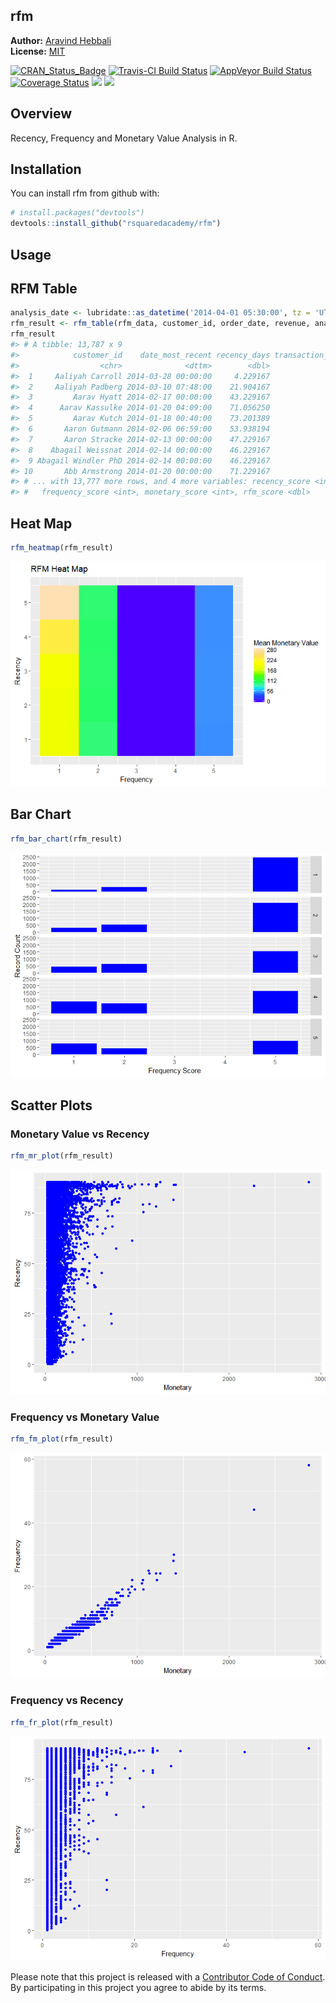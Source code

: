 
<!-- README.md is generated from README.Rmd. Please edit that file -->
rfm
---

**Author:** [Aravind Hebbali]()<br/> **License:** [MIT](https://opensource.org/licenses/MIT)

[![CRAN\_Status\_Badge](http://www.r-pkg.org/badges/version/rfm)](https://cran.r-project.org/package=rfm) [![Travis-CI Build Status](https://travis-ci.org/rsquaredacademy/rfm.svg?branch=master)](https://travis-ci.org/rsquaredacademy/rfm) [![AppVeyor Build Status](https://ci.appveyor.com/api/projects/status/github/rsquaredacademy/rfm?branch=master&svg=true)](https://ci.appveyor.com/project/rsquaredacademy/rfm) [![Coverage Status](https://img.shields.io/codecov/c/github/rsquaredacademy/rfm/master.svg)](https://codecov.io/github/rsquaredacademy/rfm?branch=master) [![](https://cranlogs.r-pkg.org/badges/grand-total/rfm)](https://cran.r-project.org/package=rfm) ![](https://img.shields.io/badge/lifecycle-experimental-orange.svg)

Overview
--------

Recency, Frequency and Monetary Value Analysis in R.

Installation
------------

You can install rfm from github with:

``` r
# install.packages("devtools")
devtools::install_github("rsquaredacademy/rfm")
```

Usage
-----

RFM Table
---------

``` r
analysis_date <- lubridate::as_datetime('2014-04-01 05:30:00', tz = 'UTC')
rfm_result <- rfm_table(rfm_data, customer_id, order_date, revenue, analysis_date)
rfm_result
#> # A tibble: 13,787 x 9
#>            customer_id    date_most_recent recency_days transaction_count amount
#>                  <chr>              <dttm>        <dbl>             <int>  <int>
#>  1     Aaliyah Carroll 2014-03-28 00:00:00     4.229167                 1     31
#>  2     Aaliyah Padberg 2014-03-10 07:48:00    21.904167                 1     76
#>  3         Aarav Hyatt 2014-02-17 00:00:00    43.229167                 1     40
#>  4      Aarav Kassulke 2014-01-20 04:09:00    71.056250                 1     38
#>  5         Aarav Kutch 2014-01-18 00:40:00    73.201389                 1     26
#>  6       Aaron Gutmann 2014-02-06 06:59:00    53.938194                 1     77
#>  7       Aaron Stracke 2014-02-13 00:00:00    47.229167                 3    170
#>  8    Abagail Weissnat 2014-02-14 00:00:00    46.229167                 2     76
#>  9 Abagail Windler PhD 2014-02-14 00:00:00    46.229167                 1     55
#> 10       Abb Armstrong 2014-01-20 00:00:00    71.229167                 2     90
#> # ... with 13,777 more rows, and 4 more variables: recency_score <int>,
#> #   frequency_score <int>, monetary_score <int>, rfm_score <dbl>
```

Heat Map
--------

``` r
rfm_heatmap(rfm_result)
```

![](README-heatmap-1.png)

Bar Chart
---------

``` r
rfm_bar_chart(rfm_result)
```

![](README-barchart-1.png)

Scatter Plots
-------------

### Monetary Value vs Recency

``` r
rfm_mr_plot(rfm_result)
```

![](README-mr-1.png)

### Frequency vs Monetary Value

``` r
rfm_fm_plot(rfm_result)
```

![](README-fm-1.png)

### Frequency vs Recency

``` r
rfm_fr_plot(rfm_result)
```

![](README-fr-1.png)

Please note that this project is released with a [Contributor Code of Conduct](CONDUCT.md). By participating in this project you agree to abide by its terms.
